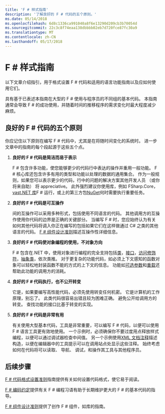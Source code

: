 ```yaml
---
title: 'F # 样式指南'
description: '了解良好的 F # 代码的五个原则。'
ms.date: 05/14/2018
ms.openlocfilehash: 6d8c1336ca991040a8f6e13290d209cb3b70054d
ms.sourcegitcommit: 22c3c8f74eaa138dbbbb02eb7d720fce87fc30a9
ms.translationtype: MT
ms.contentlocale: zh-CN
ms.lasthandoff: 05/17/2018
---
```

# <a name="f-style-guide"></a>F # 样式指南

以下文章介绍指引，用于格式设置 F # 代码和适用的语言功能指南以及应如何使用它们。

具有基于已表述本指南在大型的 F # 使用与程序员的不同组的基本代码。 本指南通常会导致 F # 的成功使用，并随着时间的推移程序的需求变化时最大程度减少麻烦。

## <a name="five-principles-of-good-f-code"></a>良好的 F # 代码的五个原则

你应记住以下原则在编写 F # 代码中，尤其是在将随时间变化的系统时。 进一步文章中的指南的每个段起源于这些五个点。

1. **良好的 F # 代码是简洁而易于表示**

    F # 包含许多功能，使您能够更少的代码行中表达的操作并重用一般功能。 F # 核心库还包含许多有用的类型和功能以处理的数据的通用集合。 作为一般规则，如果您可以表示更少的代码，行中的问题的解决方案其他开发人员 （或你将来自助） 将 appreciative。 此外强烈建议你使用库，例如 FSharp.Core， [vast.NET 库](https://docs.microsoft.com/dotnet/api/)F # 运行，或上的第三方包[NuGet](https://www.nuget.org/)何时需要执行重要任务。

2. **良好的 F # 代码是可互操作**

    间的互操作可以采用多种形式，包括使用不同语言的代码。 其他调用方的互操作使用你代码的边界是正确的关键部分。 当编写 F # 时，您应始终认为有关如何其他代码将调入你正在编写的包括如果它们在这样做通过 C# 之类的其他语言的代码。 [F # 组件设计准则](component-design-guidelines.md)描述互操作性详细信息。

3. **良好的 F # 代码使对象编程的使用，不对象方向**

    F # 包含在.NET 中，使用对象进行编程的完全支持包括[类](../language-reference/classes.md)，[接口](../language-reference/interfaces.md)，[访问修饰符](../language-reference/access-control.md)，[抽象类](../language-reference/abstract-classes.md)，依次类推。 对于更复杂的功能代码，如必须上下文感知的函数对象可以轻松地封装函数不能的方式的上下文的信息。 功能如[可选参数](../language-reference/members/methods.md#optional-arguments)和[重载](../language-reference/members/methods.md#overloaded-methods)还帮助此功能的调用方的消耗。

4. **良好的 F # 代码执行，也不公开转变**

    它是，如果要编写高性能代码，必须先使用转变任何机密。 它是计算机的工作原理，别忘了。 此类代码很容易出错且较为困难正确。 避免公开给调用方的转变。 查找功能的接口比基于转变的实现。

5. **良好的 F # 代码是非常有用**

    有关使用大型基本代码，工具是非常重要，可以编写 F # 代码，以便可以使用 F # 语言工具更有效地使用。 一个示例时，必须确保你不要过度用点释放样式编程，以便可以通过调试器检查中间值。 另一个示例使用[XML 文档注释](../language-reference/xml-documentation.md)描述构造，以便在编辑器中的工具提示可以在调用站点处显示这些注释。 始终考虑如何在代码将可以读取、 导航、 调试，和操作其工具与其他程序员。

## <a name="next-steps"></a>后续步骤

[F # 代码格式设置准则](formatting.md)指南提供有关如何设置代码格式，使它易于阅读。

[F # 编码约定](conventions.md)提供有关 F # 编程习语有助于长期维护更大的 F # 的基本代码的指导。

[F # 组件设计准则](component-design-guidelines.md)提供了创作 F # 组件，如库的指南。
